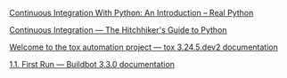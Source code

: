 [Continuous Integration With Python: An Introduction – Real Python](https://realpython.com/python-continuous-integration/)

[Continuous Integration — The Hitchhiker's Guide to Python](https://docs.python-guide.org/scenarios/ci/)

[Welcome to the tox automation project — tox 3.24.5.dev2 documentation](https://tox.readthedocs.io/en/latest/)

[1.1. First Run — Buildbot 3.3.0 documentation](http://docs.buildbot.net/current/tutorial/firstrun.html)
